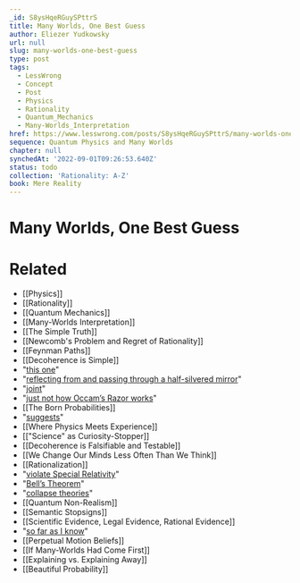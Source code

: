```yaml
---
_id: S8ysHqeRGuySPttrS
title: Many Worlds, One Best Guess
author: Eliezer Yudkowsky
url: null
slug: many-worlds-one-best-guess
type: post
tags:
  - LessWrong
  - Concept
  - Post
  - Physics
  - Rationality
  - Quantum_Mechanics
  - Many-Worlds_Interpretation
href: https://www.lesswrong.com/posts/S8ysHqeRGuySPttrS/many-worlds-one-best-guess
sequence: Quantum Physics and Many Worlds
chapter: null
synchedAt: '2022-09-01T09:26:53.640Z'
status: todo
collection: 'Rationality: A-Z'
book: Mere Reality
---
```


# Many Worlds, One Best Guess


# Related

- [[Physics]]
- [[Rationality]]
- [[Quantum Mechanics]]
- [[Many-Worlds Interpretation]]
- [[The Simple Truth]]
- [[Newcomb's Problem and Regret of Rationality]]
- [[Feynman Paths]]
- [[Decoherence is Simple]]
- "[this one](https://www.lesswrong.com/rationality/einstein-s-arrogance)"
- "[reflecting from and passing through a half-silvered mirror](https://www.lesswrong.com/rationality/joint-configurations)"
- "[joint](https://www.lesswrong.com/rationality/joint-configurations)"
- "[just not how Occam’s Razor works](https://www.lesswrong.com/rationality/decoherence-is-simple)"
- [[The Born Probabilities]]
- "[suggests](http://mason.gmu.edu/~rhanson/mangledworlds.html)"
- [[Where Physics Meets Experience]]
- [["Science" as Curiosity-Stopper]]
- [[Decoherence is Falsifiable and Testable]]
- [[We Change Our Minds Less Often Than We Think]]
- [[Rationalization]]
- "[violate Special Relativity](http://lesswrong.com/lw/q2/spooky_action_at_a_distance_the_nocommunication/)"
- "[Bell’s Theorem](http://lesswrong.com/lw/q1/bells_theorem_no_epr_reality/)"
- "[collapse theories](https://www.lesswrong.com/rationality/collapse-postulates)"
- [[Quantum Non-Realism]]
- [[Semantic Stopsigns]]
- [[Scientific Evidence, Legal Evidence, Rational Evidence]]
- "[so far as I know](http://lesswrong.com/lw/kj/no_one_knows_what_science_doesnt_know/)"
- [[Perpetual Motion Beliefs]]
- [[If Many-Worlds Had Come First]]
- [[Explaining vs. Explaining Away]]
- [[Beautiful Probability]]